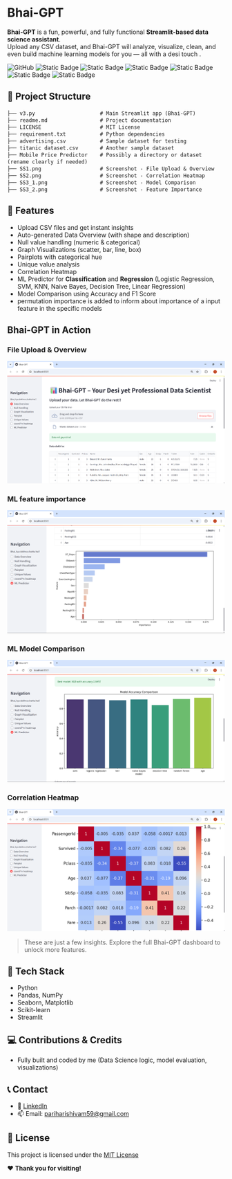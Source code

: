 # **Bhai-GPT**

**Bhai-GPT** is a fun, powerful, and fully functional **Streamlit-based data science assistant**.  
Upload any CSV dataset, and Bhai-GPT will analyze, visualize, clean, and even build machine learning models for you — all with a desi touch .

![GitHub](https://img.shields.io/github/license/shivamparihari-46/Bhai-GPT)
![Static Badge](https://img.shields.io/badge/streamlit-v1.37.1-green)
![Static Badge](https://img.shields.io/badge/pandas-v2.2.2-green)
![Static Badge](https://img.shields.io/badge/matplotlib-v3.9.2-blue)
![Static Badge](https://img.shields.io/badge/seaborn-v0.13.2-blue)
![Static Badge](https://img.shields.io/badge/sklearn-v1.5.1-blue)
![Static Badge](https://img.shields.io/badge/xgboost-v3.0.2-blue)

## 📁 Project Structure

```
├── v3.py                     # Main Streamlit app (Bhai-GPT)
├── readme.md                 # Project documentation
├── LICENSE                   # MIT License
├── requirement.txt           # Python dependencies
├── advertising.csv           # Sample dataset for testing
├── titanic dataset.csv       # Another sample dataset
├── Mobile Price Predictor    # Possibly a directory or dataset (rename clearly if needed)
├── SS1.png                   # Screenshot - File Upload & Overview
├── SS2.png                   # Screenshot - Correlation Heatmap
├── SS3_1.png                 # Screenshot - Model Comparison
├── SS3_2.png                 # Screenshot - Feature Importance
```

## 🚀 Features

-  Upload CSV files and get instant insights
-  Auto-generated Data Overview (with shape and description)
-  Null value handling (numeric & categorical)
-  Graph Visualizations (scatter, bar, line, box)
-  Pairplots with categorical hue
-  Unique value analysis
-  Correlation Heatmap
-  ML Predictor for **Classification** and **Regression** (Logistic Regression, SVM, KNN,        Naive Bayes, Decision Tree, Linear Regression)
-  Model Comparison using Accuracy and F1 Score
-  permutation importance is added to inform about importance of a input feature in the specific models

##  Bhai-GPT in Action

### File Upload & Overview
![File Upload](SS1.png)

### ML feature importance
![ML Prediction](SS3_2.png)

### ML Model Comparison
![ML Comparison](SS3_1.png)

### Correlation Heatmap
![Heatmap](SS2.png)

>  These are just a few insights. Explore the full Bhai-GPT dashboard to unlock more features.

## 🧰 Tech Stack

-  Python
-  Pandas, NumPy
-  Seaborn, Matplotlib
-  Scikit-learn
-  Streamlit


## 💻 Contributions & Credits

* Fully built and coded by me (Data Science logic, model evaluation, visualizations)


## 📞 Contact

* 🔗 [LinkedIn](https://www.linkedin.com/in/shivam-parihari-40746a325)
* 📫 Email: [pariharishivam59@gmail.com](mailto:pariharishivam59@gmail.com)


## 📄 License
This project is licensed under the [MIT License](LICENSE)

❤️ **Thank you for visiting!** 
